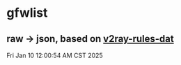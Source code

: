 # gfwlist
## raw -> json, based on [v2ray-rules-dat](https://github.com/Loyalsoldier/v2ray-rules-dat)
Fri Jan 10 12:00:54 AM CST 2025

